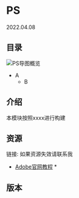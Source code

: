 # PS
2022.04.08
## 目录
![PS导图概览](./resources/PS.png)
* A
	* B
## 介绍
本模块按照xxxx进行构建
## 资源
链接:
如果资源失效请联系我

* [Adobe官网教程](https://helpx.adobe.com/sg/photoshop/tutorials.html)
  * 

## 版本
